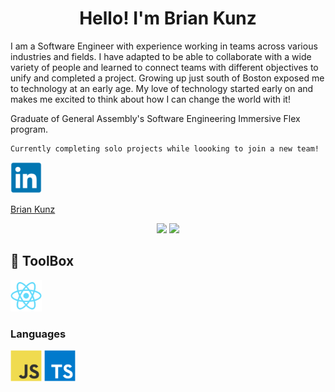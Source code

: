 <div align="center">
<h1>Hello! I'm Brian Kunz</h1>
</div>

I am a Software Engineer with experience working in teams across various industries and fields. I have adapted to be able to collaborate with a wide variety of people and learned to connect teams with different objectives to unify and completed a project. Growing up just south of Boston exposed me to technology at an early age. My love of technology started early on and makes me excited to think about how I can change the world with it!

Graduate of General Assembly's Software Engineering Immersive Flex program.

```
Currently completing solo projects while loooking to join a new team!
```

<img src="https://github.com/devicons/devicon/blob/master/icons/linkedin/linkedin-original.svg" width="50" height="50" /> <div class="badge-base LI-profile-badge" data-locale="en_US" data-size="medium" data-theme="dark" data-type="VERTICAL" data-vanity="brian-kunz-software-engineer" data-version="v1"><a class="badge-base__link LI-simple-link" href="https://www.linkedin.com/in/brian-kunz/">Brian Kunz</a></div>

<p align="center">
  <img src ="https://github-readme-stats.vercel.app/api?username=BrianKunz&show_icons=true&count_private=true&theme=material-palenight&hide_border=true&hide=issues,contribs&include_all_commits=true&bg_color=00000000">
  <img src ="https://github-readme-stats.vercel.app/api/top-langs/?username=BrianKunz&layout=compact&hide_border=true&theme=material-palenight&bg_color=00000000&langs_count=6&hide=jupyter%20notebook,tex,css,php,html">
</p>

<h2> 🧰  ToolBox </h2>

<div>
<img src="https://github.com/devicons/devicon/blob/master/icons/react/react-original.svg"  alt="React logo" width="50" height="50"/>

</div>

<h3> Languages </h3>

<div>
<img src="https://github.com/devicons/devicon/blob/master/icons/javascript/javascript-original.svg" alt="Javascript Logo" width="50" height="50" /> 
<img src="https://github.com/devicons/devicon/blob/master/icons/typescript/typescript-original.svg" alt="Typescript Logo" width="50" height="50" />
</div>

